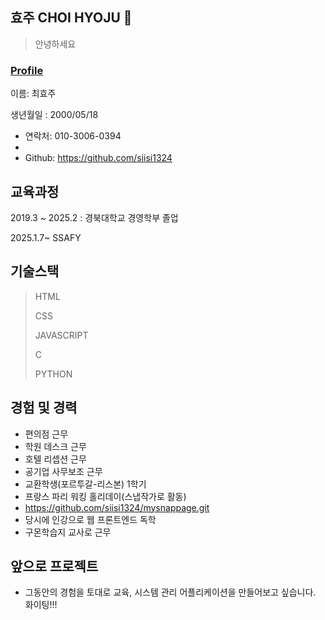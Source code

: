 <background>

## 효주 CHOI HYOJU 🤗

> 안녕하세요 

### [Profile](https://github.com/siisi1324)
이름: 최효주

생년월일 : 2000/05/18

  - 연락처: 010-3006-0394
  - 
  - Github: https://github.com/siisi1324

## 교육과정
2019.3 ~ 2025.2 : 경북대학교 경영학부 졸업

2025.1.7~   SSAFY

## 기술스택
> HTML
> 
> CSS
> 
> JAVASCRIPT
> 
> C
> 
> PYTHON


## 경험 및 경력
- 편의점 근무
- 학원 데스크 근무
- 호텔 리셉션 근무
- 공기업 사무보조 근무
- 교환학생(포르투갈-리스본) 1학기
- 프랑스 파리 워킹 홀리데이(스냅작가로 활동)
- https://github.com/siisi1324/mysnappage.git
- 당시에 인강으로 웹 프론트엔드 독학
- 구몬학습지 교사로 근무


## 앞으로 프로젝트
- 그동안의 경험을 토대로 교육, 시스템 관리 어플리케이션을 만들어보고 싶습니다. 화이팅!!!


